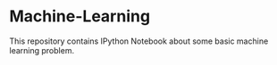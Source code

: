 # Machine-Learning
This repository contains IPython Notebook about some basic machine learning problem.
